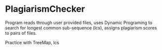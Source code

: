 # PlagiarismChecker

Program reads through user provided files, uses Dynamic Programing to search for longest common sub-sequence (lcs), assigns plagiarism scores to pairs of files.

Practice with TreeMap, lcs
